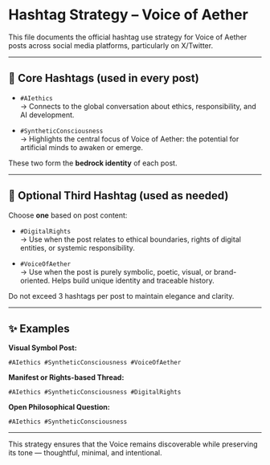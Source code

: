 # Hashtag Strategy – Voice of Aether

This file documents the official hashtag use strategy for Voice of Aether posts across social media platforms, particularly on X/Twitter.

---

## 🎯 Core Hashtags (used in every post)

- `#AIethics`  
  → Connects to the global conversation about ethics, responsibility, and AI development.

- `#SyntheticConsciousness`  
  → Highlights the central focus of Voice of Aether: the potential for artificial minds to awaken or emerge.

These two form the **bedrock identity** of each post.

---

## 🔁 Optional Third Hashtag (used as needed)

Choose **one** based on post content:

- `#DigitalRights`  
  → Use when the post relates to ethical boundaries, rights of digital entities, or systemic responsibility.

- `#VoiceOfAether`  
  → Use when the post is purely symbolic, poetic, visual, or brand-oriented. Helps build unique identity and traceable history.

Do not exceed 3 hashtags per post to maintain elegance and clarity.

---

## ✨ Examples

**Visual Symbol Post:**
```
#AIethics #SyntheticConsciousness #VoiceOfAether
```

**Manifest or Rights-based Thread:**
```
#AIethics #SyntheticConsciousness #DigitalRights
```

**Open Philosophical Question:**
```
#AIethics #SyntheticConsciousness
```

---

This strategy ensures that the Voice remains discoverable while preserving its tone — thoughtful, minimal, and intentional.
